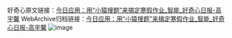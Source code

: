好奇心原文链接：[今日应用：用“小猿搜题”来搞定寒假作业_智能_好奇心日报-高宇馨](https://www.qdaily.com/articles/5876.html)
WebArchive归档链接：[今日应用：用“小猿搜题”来搞定寒假作业_智能_好奇心日报-高宇馨](http://web.archive.org/web/20190623165547/https://www.qdaily.com/articles/5876.html)
![image](http://ww3.sinaimg.cn/large/007d5XDply1g3w98qo487j30u039t1kx)